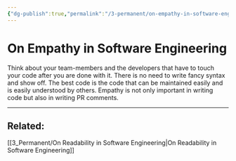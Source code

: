 ```yaml
---
{"dg-publish":true,"permalink":"/3-permanent/on-empathy-in-software-engineering/","tags":["code/best_practices"],"created":"2023-07-28T06:53:10.473-06:00","updated":"2023-09-05T13:36:25.264-06:00"}
---
```


# On Empathy in Software Engineering

Think about your team-members and the developers that have to touch your code after you are done with it. There is no need to write fancy syntax and show off. The best code is the code that can be maintained easily and is easily understood by others.
Empathy is not only important in writing code but also in writing PR comments.

---
## Related:
[[3_Permanent/On Readability in Software Engineering\|On Readability in Software Engineering]]